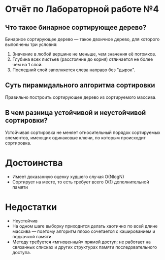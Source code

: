 # Отчёт по Лабораторной работе №4

## Что такое бинарное сортирующее дерево?

Бинарное сортирующее дерево —  такое двоичное дерево,
для которого выполнены три условия:

1. Значение в любой вершине не меньше, чем значения её потомков.
2. Глубина всех листьев (расстояние до корня)
   отличается не более чем на 1 слой.
3. Последний слой заполняется слева направо без "дырок".

## Суть пирамидального алгоритма сортировки

Правильно построить сортирующее дерево
из сортируемого массива.

## В чем разница устойчивой и неустойчивой сортировки?

Устойчивая сортировка не меняет относительный порядок
сортируемых элементов, имеющих одинаковые ключи,
по которым происходит сортировка.


# Достоинства 

- Имеет доказанную оценку худшего случая O(NlogN)
- Сортирует на месте,
  то есть требует всего O(1) дополнительной памяти

# Недостатки
- Неустойчив
- На одном шаге выборку приходится делать хаотично по всей
  длине массива — поэтому алгоритм плохо сочетается с
  кэшированием и подкачкой памяти.
- Методу требуется «мгновенный» прямой доступ; не работает на
  связанных списках и других структурах памяти
  последовательного доступа.
